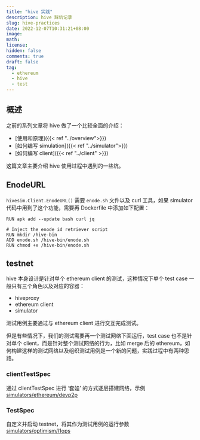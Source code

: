 ```yaml
---
title: "hive 实践"
description: hive 踩坑记录
slug: hive-practices
date: 2022-12-07T10:31:21+08:00
image:
math:
license:
hidden: false
comments: true
draft: false
tag:
  - ethereum
  - hive
  - test
---
```


## 概述

之前的系列文章将 hive 做了一个比较全面的介绍：

- [使用和原理]({{< ref "../overview">}})
- [如何编写 simulation]({{< ref "../simulator">}})
- [如何编写 client]({{< ref "../client" >}})

这篇文章主要介绍 hive 使用过程中遇到的一些坑。

## EnodeURL

`hivesim.Client.EnodeURL()` 需要 `enode.sh` 文件以及 curl 工具，如果 simulator 代码中用到了这个功能，需要再 Dockerfile 中添加如下配置：

```shell
RUN apk add --update bash curl jq

# Inject the enode id retriever script
RUN mkdir /hive-bin
ADD enode.sh /hive-bin/enode.sh
RUN chmod +x /hive-bin/enode.sh
```

## testnet

hive 本身设计是针对单个 ethereum client 的测试，这种情况下单个 test case 一般只有三个角色以及对应的容器：

- hiveproxy
- ethereum client
- simulator

测试用例主要通过与 ethereum client 进行交互完成测试。

但是有些情况下，我们的测试需要再一个测试网络下面运行，test case 也不是针对单个 client，而是针对整个测试网络的行为，比如 merge 后的 ethereum，如何构建这样的测试网络以及组织测试用例是一个新的问题，实践过程中有两种思路。

### clientTestSpec

通过 clientTestSpec 进行 ‘套娃’ 的方式逐层搭建网络，示例 [simulators/ethereum/devp2p](https://github.com/ethereum/hive/blob/f0f647240e9bfb24d0658ad88005faeafdf53008/simulators/devp2p/main.go#L60)

### TestSpec

自定义并启动 testnet，将其作为测试用例的运行参数 [simulators/optimism/l1ops](https://github.com/ethereum-optimism/hive/blob/cd83eca0374d25e8c1ac515e602320670140f240/simulators/optimism/l1ops/main.go#L50)
